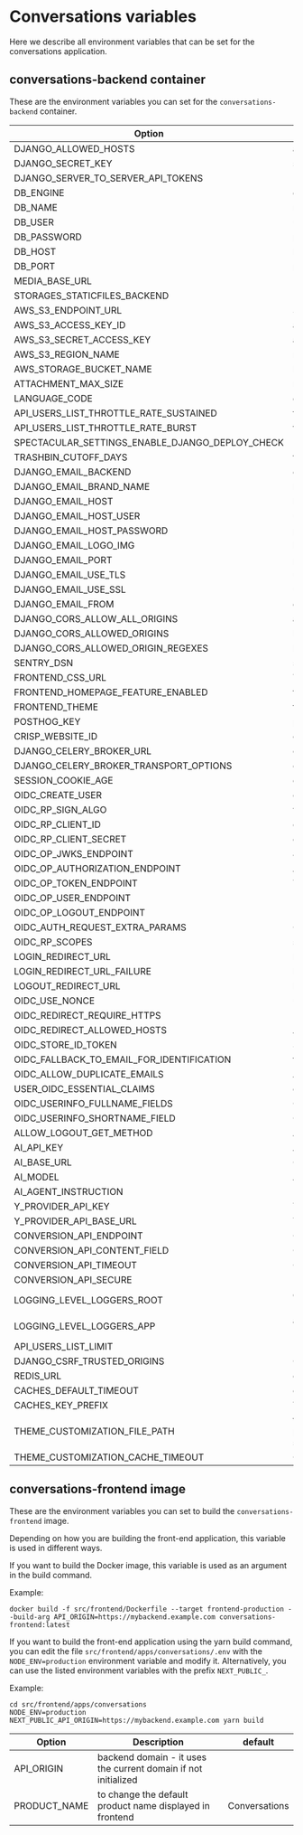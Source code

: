 # Conversations variables

Here we describe all environment variables that can be set for the conversations application.

## conversations-backend container

These are the environment variables you can set for the `conversations-backend` container.

| Option                                          | Description                                                                                                                       | default                                                 |
|-------------------------------------------------|-----------------------------------------------------------------------------------------------------------------------------------|---------------------------------------------------------|
| DJANGO_ALLOWED_HOSTS                            | allowed hosts                                                                                                                     | []                                                      |
| DJANGO_SECRET_KEY                               | secret key                                                                                                                        |                                                         |
| DJANGO_SERVER_TO_SERVER_API_TOKENS              |                                                                                                                                   | []                                                      |
| DB_ENGINE                                       | engine to use for database connections                                                                                            | django.db.backends.postgresql_psycopg2                  |
| DB_NAME                                         | name of the database                                                                                                              | conversations                                           |
| DB_USER                                         | user to authenticate with                                                                                                         | dinum                                                   |
| DB_PASSWORD                                     | password to authenticate with                                                                                                     | pass                                                    |
| DB_HOST                                         | host of the database                                                                                                              | localhost                                               |
| DB_PORT                                         | port of the database                                                                                                              | 5432                                                    |
| MEDIA_BASE_URL                                  |                                                                                                                                   |                                                         |
| STORAGES_STATICFILES_BACKEND                    |                                                                                                                                   | whitenoise.storage.CompressedManifestStaticFilesStorage |
| AWS_S3_ENDPOINT_URL                             | S3 endpoint                                                                                                                       |                                                         |
| AWS_S3_ACCESS_KEY_ID                            | access id for s3 endpoint                                                                                                         |                                                         |
| AWS_S3_SECRET_ACCESS_KEY                        | access key for s3 endpoint                                                                                                        |                                                         |
| AWS_S3_REGION_NAME                              | region name for s3 endpoint                                                                                                       |                                                         |
| AWS_STORAGE_BUCKET_NAME                         | bucket name for s3 endpoint                                                                                                       | conversations-media-storage                             |
| ATTACHMENT_MAX_SIZE                         | maximum size of document in bytes                                                                                                 | 10485760                                                |
| LANGUAGE_CODE                                   | default language                                                                                                                  | en-us                                                   |
| API_USERS_LIST_THROTTLE_RATE_SUSTAINED          | throttle rate for api                                                                                                             | 180/hour                                                |
| API_USERS_LIST_THROTTLE_RATE_BURST              | throttle rate for api on burst                                                                                                    | 30/minute                                               |
| SPECTACULAR_SETTINGS_ENABLE_DJANGO_DEPLOY_CHECK |                                                                                                                                   | false                                                   |
| TRASHBIN_CUTOFF_DAYS                            | trashbin cutoff                                                                                                                   | 30                                                      |
| DJANGO_EMAIL_BACKEND                            | email backend library                                                                                                             | django.core.mail.backends.smtp.EmailBackend             |
| DJANGO_EMAIL_BRAND_NAME                         | brand name for email                                                                                                              |                                                         |
| DJANGO_EMAIL_HOST                               | host name of email                                                                                                                |                                                         |
| DJANGO_EMAIL_HOST_USER                          | user to authenticate with on the email host                                                                                       |                                                         |
| DJANGO_EMAIL_HOST_PASSWORD                      | password to authenticate with on the email host                                                                                   |                                                         |
| DJANGO_EMAIL_LOGO_IMG                           | logo for the email                                                                                                                |                                                         |
| DJANGO_EMAIL_PORT                               | port used to connect to email host                                                                                                |                                                         |
| DJANGO_EMAIL_USE_TLS                            | use tls for email host connection                                                                                                 | false                                                   |
| DJANGO_EMAIL_USE_SSL                            | use sstl for email host connection                                                                                                | false                                                   |
| DJANGO_EMAIL_FROM                               | email address used as sender                                                                                                      | from@example.com                                        |
| DJANGO_CORS_ALLOW_ALL_ORIGINS                   | allow all CORS origins                                                                                                            | false                                                   |
| DJANGO_CORS_ALLOWED_ORIGINS                     | list of origins allowed for CORS                                                                                                  | []                                                      |
| DJANGO_CORS_ALLOWED_ORIGIN_REGEXES              | list of origins allowed for CORS using regulair expressions                                                                       | []                                                      |
| SENTRY_DSN                                      | sentry host                                                                                                                       |                                                         |
| FRONTEND_CSS_URL                                | To add a external css file to the app                                                                                             |                                                         |
| FRONTEND_HOMEPAGE_FEATURE_ENABLED               | frontend feature flag to display the homepage                                                                                     | false                                                   |
| FRONTEND_THEME                                  | frontend theme to use                                                                                                             |                                                         |
| POSTHOG_KEY                                     | posthog key for analytics                                                                                                         |                                                         |
| CRISP_WEBSITE_ID                                | crisp website id for support                                                                                                      |                                                         |
| DJANGO_CELERY_BROKER_URL                        | celery broker url                                                                                                                 | redis://redis:6379/0                                    |
| DJANGO_CELERY_BROKER_TRANSPORT_OPTIONS          | celery broker transport options                                                                                                   | {}                                                      |
| SESSION_COOKIE_AGE                              | duration of the cookie session                                                                                                    | 60*60*12                                                |
| OIDC_CREATE_USER                                | create used on OIDC                                                                                                               | false                                                   |
| OIDC_RP_SIGN_ALGO                               | verification algorithm used OIDC tokens                                                                                           | RS256                                                   |
| OIDC_RP_CLIENT_ID                               | client id used for OIDC                                                                                                           | conversations                                           |
| OIDC_RP_CLIENT_SECRET                           | client secret used for OIDC                                                                                                       |                                                         |
| OIDC_OP_JWKS_ENDPOINT                           | JWKS endpoint for OIDC                                                                                                            |                                                         |
| OIDC_OP_AUTHORIZATION_ENDPOINT                  | Authorization endpoint for OIDC                                                                                                   |                                                         |
| OIDC_OP_TOKEN_ENDPOINT                          | Token endpoint for OIDC                                                                                                           |                                                         |
| OIDC_OP_USER_ENDPOINT                           | User endpoint for OIDC                                                                                                            |                                                         |
| OIDC_OP_LOGOUT_ENDPOINT                         | Logout endpoint for OIDC                                                                                                          |                                                         |
| OIDC_AUTH_REQUEST_EXTRA_PARAMS                  | OIDC extra auth parameters                                                                                                        | {}                                                      |
| OIDC_RP_SCOPES                                  | scopes requested for OIDC                                                                                                         | openid email                                            |
| LOGIN_REDIRECT_URL                              | login redirect url                                                                                                                |                                                         |
| LOGIN_REDIRECT_URL_FAILURE                      | login redirect url on failure                                                                                                     |                                                         |
| LOGOUT_REDIRECT_URL                             | logout redirect url                                                                                                               |                                                         |
| OIDC_USE_NONCE                                  | use nonce for OIDC                                                                                                                | true                                                    |
| OIDC_REDIRECT_REQUIRE_HTTPS                     | Require https for OIDC redirect url                                                                                               | false                                                   |
| OIDC_REDIRECT_ALLOWED_HOSTS                     | Allowed hosts for OIDC redirect url                                                                                               | []                                                      |
| OIDC_STORE_ID_TOKEN                             | Store OIDC token                                                                                                                  | true                                                    |
| OIDC_FALLBACK_TO_EMAIL_FOR_IDENTIFICATION       | faillback to email for identification                                                                                             | true                                                    |
| OIDC_ALLOW_DUPLICATE_EMAILS                     | Allow duplicate emails                                                                                                            | false                                                   |
| USER_OIDC_ESSENTIAL_CLAIMS                      | essential claims in OIDC token                                                                                                    | []                                                      |
| OIDC_USERINFO_FULLNAME_FIELDS                   | OIDC token claims to create full name                                                                                             | ["first_name", "last_name"]                             |
| OIDC_USERINFO_SHORTNAME_FIELD                   | OIDC token claims to create shortname                                                                                             | first_name                                              |
| ALLOW_LOGOUT_GET_METHOD                         | Allow get logout method                                                                                                           | true                                                    |
| AI_API_KEY                                      | AI key to be used for AI Base url                                                                                                 |                                                         |
| AI_BASE_URL                                     | OpenAI compatible AI base url                                                                                                     |                                                         |
| AI_MODEL                                        | AI Model to use                                                                                                                   |                                                         |
| AI_AGENT_INSTRUCTION                            | Base instruction for the AI agent                                                                                                 | You are a helpful assistant                             |
| Y_PROVIDER_API_KEY                              | Y provider API key                                                                                                                |                                                         |
| Y_PROVIDER_API_BASE_URL                         | Y Provider url                                                                                                                    |                                                         |
| CONVERSION_API_ENDPOINT                         | Conversion API endpoint                                                                                                           | convert-markdown                                        |
| CONVERSION_API_CONTENT_FIELD                    | Conversion api content field                                                                                                      | content                                                 |
| CONVERSION_API_TIMEOUT                          | Conversion api timeout                                                                                                            | 30                                                      |
| CONVERSION_API_SECURE                           | Require secure conversion api                                                                                                     | false                                                   |
| LOGGING_LEVEL_LOGGERS_ROOT                      | default logging level. options are "DEBUG", "INFO", "WARN", "ERROR", "CRITICAL"                                                   | INFO                                                    |
| LOGGING_LEVEL_LOGGERS_APP                       | application logging level. options are "DEBUG", "INFO", "WARN", "ERROR", "CRITICAL"                                               | INFO                                                    |
| API_USERS_LIST_LIMIT                            | Limit on API users                                                                                                                | 5                                                       |
| DJANGO_CSRF_TRUSTED_ORIGINS                     | CSRF trusted origins                                                                                                              | []                                                      |
| REDIS_URL                                       | cache url                                                                                                                         | redis://redis:6379/1                                    |
| CACHES_DEFAULT_TIMEOUT                          | cache default timeout                                                                                                             | 30                                                      |
| CACHES_KEY_PREFIX                               | The prefix used to every cache keys.                                                                                              | conversations                                           |
| THEME_CUSTOMIZATION_FILE_PATH                   | full path to the file customizing the theme. An example is provided in src/backend/conversations/configuration/theme/default.json | BASE_DIR/conversations/configuration/theme/default.json |
| THEME_CUSTOMIZATION_CACHE_TIMEOUT               | Cache duration for the customization settings                                                                                     | 86400                                                   |


## conversations-frontend image

These are the environment variables you can set to build the `conversations-frontend` image.

Depending on how you are building the front-end application, this variable is used in different ways.

If you want to build the Docker image, this variable is used as an argument in the build command.

Example:

```
docker build -f src/frontend/Dockerfile --target frontend-production --build-arg API_ORIGIN=https://mybackend.example.com conversations-frontend:latest
``` 

If you want to build the front-end application using the yarn build command, you can edit the file `src/frontend/apps/conversations/.env` with the `NODE_ENV=production` environment variable and modify it. Alternatively, you can use the listed environment variables with the prefix `NEXT_PUBLIC_`.

Example:

```
cd src/frontend/apps/conversations
NODE_ENV=production NEXT_PUBLIC_API_ORIGIN=https://mybackend.example.com yarn build
```

| Option                                          | Description                                                                        | default                                                 |
|-------------------------------------------------|------------------------------------------------------------------------------------| ------------------------------------------------------- |
| API_ORIGIN                                      | backend domain - it uses the current domain if not initialized                     |                                                         |
| PRODUCT_NAME                                    | to change the default product name displayed in frontend                           | Conversations                                           |

